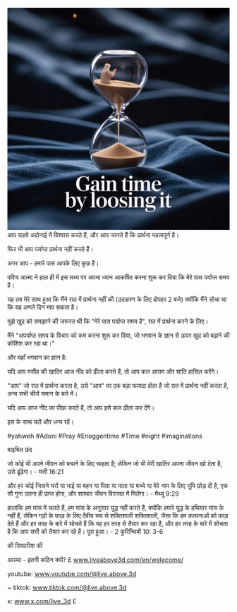 ![Video cover image](../cover.jpeg)
आप याहवे अदोनाई में विश्वास करते हैं, और आप जानते हैं कि प्रार्थना महत्वपूर्ण है।

फिर भी आप पर्याप्त प्रार्थना नहीं करते हैं।

अगर आप - हमारे पास आपके लिए कुछ है।

पवित्र आत्मा ने हाल ही में इस तथ्य पर अपना ध्यान आकर्षित करना शुरू कर दिया कि मेरे पास पर्याप्त समय है।

यह तब मेरे साथ हुआ कि मैंने रात में प्रार्थना नहीं की (उदाहरण के लिए दोपहर 2 बजे) क्योंकि मैंने सोचा था कि यह अगले दिन माप सकता है।

मुझे खुद को समझाने की जरूरत थी कि "मेरे पास पर्याप्त समय है", रात में प्रार्थना करने के लिए।

मैंने "अपर्याप्त समय के विचार को कम करना शुरू कर दिया, जो भगवान के ज्ञान से ऊपर खुद को बढ़ाने की कोशिश कर रहा था।"

और यहाँ भगवान का ज्ञान है:

यदि आप मसीह की खातिर आज नींद को ढीला करते हैं, तो आप कल आराम और शांति हासिल करेंगे।

"आप" जो रात में प्रार्थना करता है, उसे "आप" पर एक बड़ा फायदा होता है जो रात में प्रार्थना नहीं करता है, अन्य सभी चीजें समान के बारे में।

यदि आप आज नींद का पीछा करते हैं, तो आप इसे कल ढीला कर देंगे।

इस के साथ चलें और धन्य रहें।


#yahweh #Adoni #Pray #Enoggentime #Time #night #imaginations


बाइबिल छंद

जो कोई भी अपने जीवन को बचाने के लिए चाहता है; लेकिन जो भी मेरी खातिर अपना जीवन खो देता है, उसे ढूंढेगा। - मत्ती 16:21

और हर कोई जिसने घरों या भाई या बहन या पिता या माता या बच्चे या मेरे नाम के लिए भूमि छोड़ दी है, एक सौ गुना उतना ही प्राप्त होगा, और शाश्वत जीवन विरासत में मिलेगा। - मैथ्यू 9:29

हालांकि हम मांस में चलते हैं, हम मांस के अनुसार युद्ध नहीं करते हैं, क्योंकि हमारे युद्ध के हथियार मांस के नहीं हैं, लेकिन गढ़ों के फाड़ के लिए दैवीय रूप से शक्तिशाली शक्तिशाली, जैसा कि हम कल्पनाओं को फाड़ देते हैं और हर तरह के बारे में सोचते हैं कि वह हर तरह से तैयार कर रहा है, और हर तरह के बारे में सोचता है कि आप सभी को तैयार कर रहे हैं। पूरा हुआ। - 2 कुरिन्थियों 10: 3-6


की सिफारिश की

आस्था - इतनी कठिन क्यों? £ www.liveabove3d.com/en/welecome/

youtube: www.youtube.com/@live.above.3d

~ tiktok: www.tiktok.com/@live.above.3d

x: www.x.com/live_3d £








